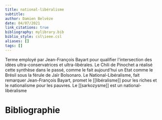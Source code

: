 ```yaml
---
title: national-libéralisme
subtitle:
author: Damien Belvèze
date: 04/07/2021
link_citations: true
bibliography: mylibrary.bib
biblio_style: csl\ieee.csl
aliases: []
tags: []
---
```


Terme employé par Jean-François Bayart pour qualifier l'intersection des idées ultra-conservatrices et ultra-libérales. 
Le Chili de Pinochet a réalisé cette synthèse dans le passé, comme le fait aujourd'hui un Etat comme le Brésil sous la férule de Jaïr Bolsonaro.
Le National-Libéralisme, fait remarquer Jean-François Bayart, promet le [[libéralisme]] pour les riches et le nationalisme pour les pauvres. 
Le [[sarkozysme]] est un national-libéralisme







# Bibliographie
